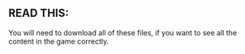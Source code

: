 READ THIS:
-------------------------------------------------------------------------------------------------------------------------

You will need to download all of these files, if you want to see all the content in the game correctly.

